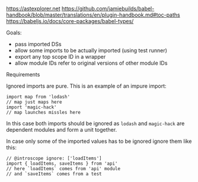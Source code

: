 https://astexplorer.net
https://github.com/jamiebuilds/babel-handbook/blob/master/translations/en/plugin-handbook.md#toc-paths
https://babeljs.io/docs/core-packages/babel-types/

Goals:

* pass imported DSs
* allow some imports to be actually imported (using test runner)
* export any top scope ID in a wrapper
* allow module IDs refer to original versions of other module IDs

Requirements

Ignored imports are pure. This is an example of an impure import:

    import map from 'lodash'
    // map just maps here
    import 'magic-hack'
    // map launches missles here

In this case both imports should be ignored as `lodash` and `magic-hack` are dependent modules and form a unit together.

In case only some of the imported values has to be ignored ignore them like this:

    // @introscope ignore: ['loadItems']
    import { loadItems, saveItems } from 'api'
    // here `loadItems` comes from 'api' module
    // and `saveItems` comes from a test
